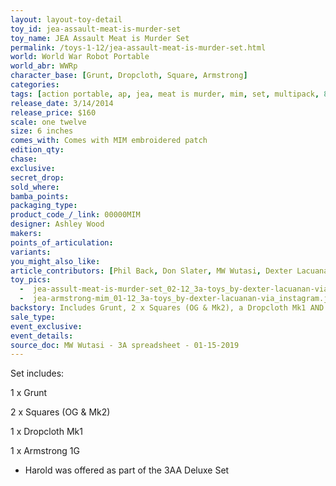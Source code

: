 ```yaml
---
layout: layout-toy-detail 
toy_id: jea-assault-meat-is-murder-set
toy_name: JEA Assault Meat is Murder Set
permalink: /toys-1-12/jea-assault-meat-is-murder-set.html
world: World War Robot Portable
world_abr: WWRp
character_base: [Grunt, Dropcloth, Square, Armstrong]
categories: 
tags: [action portable, ap, jea, meat is murder, mim, set, multipack, 80, green] 
release_date: 3/14/2014
release_price: $160 
scale: one twelve
size: 6 inches
comes_with: Comes with MIM embroidered patch
edition_qty: 
chase: 
exclusive: 
secret_drop: 
sold_where: 
bamba_points: 
packaging_type: 
product_code_/_link: 00000MIM
designer: Ashley Wood
makers: 
points_of_articulation: 
variants: 
you_might_also_like: 
article_contributors: [Phil Back, Don Slater, MW Wutasi, Dexter Lacuanan]
toy_pics: 
  -  jea-assult-meat-is-murder-set_02-12_3a-toys_by-dexter-lacuanan-via_instagram.jpg
  -  jea-armstrong-mim_01-12_3a-toys_by-dexter-lacuanan-via_instagram.jpg
backstory: Includes Grunt, 2 x Squares (OG & Mk2), a Dropcloth Mk1 AND a Armstrong 1G. +Harold was offered as part of the 3AA Deluxe Set.
sale_type: 
event_exclusive: 
event_details: 
source_doc: MW Wutasi - 3A spreadsheet - 01-15-2019
---
```

Set includes:

1 x Grunt

2 x Squares (OG & Mk2)

1 x Dropcloth Mk1

1 x Armstrong 1G

+ Harold was offered as part of the 3AA Deluxe Set